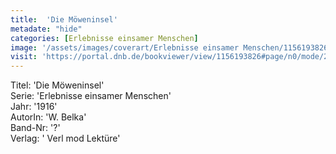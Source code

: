 ```yaml
---
title:  'Die Möweninsel'
metadate: "hide"
categories: [Erlebnisse einsamer Menschen]
image: '/assets/images/coverart/Erlebnisse einsamer Menschen/1156193826_00000010.jpg'
visit: 'https://portal.dnb.de/bookviewer/view/1156193826#page/n0/mode/2up'
---
```

Titel: 'Die Möweninsel' <br>
Serie: 'Erlebnisse einsamer Menschen' <br>
Jahr: '1916' <br>
AutorIn: 'W. Belka' <br>
Band-Nr: '?' <br>
Verlag: ' Verl mod Lektüre'